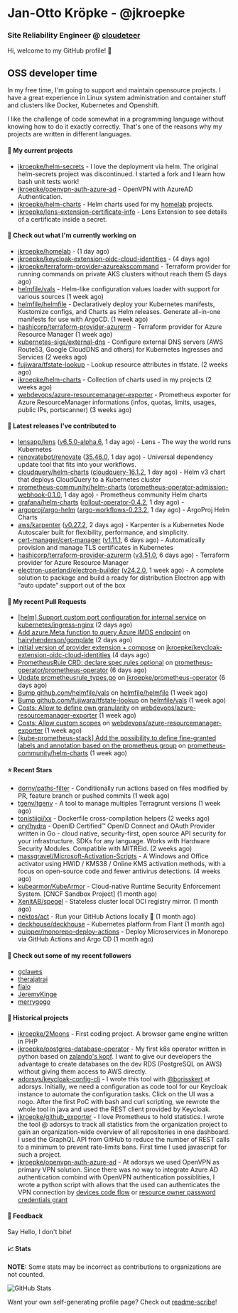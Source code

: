 # Jan-Otto Kröpke - @jkroepke
### Site Reliability Engineer @ [cloudeteer](https://cloudeteer.de/)

Hi, welcome to my GitHub profile! 👋

## OSS developer time
In my free time, I'm going to support and maintain opensource projects. I have a great experience in Linux system administration and container stuff and clusters like Docker, Kubernetes and Openshift.

I like the challenge of code somewhat in a programming language without knowing how to do it exactly correctly. That's one of the reasons why my projects are written in different languages.

#### 🌱 My current projects
- [jkroepke/helm-secrets](https://github.com/jkroepke/helm-secrets) - I love the deployment via helm. The original helm-secrets project was discontinued. I started a fork and I learn how bash unit tests work!
- [jkroepke/openvpn-auth-azure-ad](https://github.com/jkroepke/openvpn-auth-azure-ad) - OpenVPN with AzureAD Authentication.
- [jkroepke/helm-charts](https://github.com/jkroepke/helm-charts) - Helm charts used for my [homelab](https://github.com/jkroepke/homelab) projects.
- [jkroepke/lens-extension-certificate-info](https://github.com/jkroepke/lens-extension-certificate-info) - Lens Extension to see details of a certificate inside a secret.

#### 👷 Check out what I'm currently working on

- [jkroepke/homelab](https://github.com/jkroepke/homelab) -  (1 day ago)
- [jkroepke/keycloak-extension-oidc-cloud-identities](https://github.com/jkroepke/keycloak-extension-oidc-cloud-identities) -  (4 days ago)
- [jkroepke/terraform-provider-azureakscommand](https://github.com/jkroepke/terraform-provider-azureakscommand) - Terraform provider for running commands on private AKS clusters without reach them (5 days ago)
- [helmfile/vals](https://github.com/helmfile/vals) - Helm-like configuration values loader with support for various sources (1 week ago)
- [helmfile/helmfile](https://github.com/helmfile/helmfile) - Declaratively deploy your Kubernetes manifests, Kustomize configs, and Charts as Helm releases. Generate all-in-one manifests for use with ArgoCD. (1 week ago)
- [hashicorp/terraform-provider-azurerm](https://github.com/hashicorp/terraform-provider-azurerm) - Terraform provider for Azure Resource Manager (1 week ago)
- [kubernetes-sigs/external-dns](https://github.com/kubernetes-sigs/external-dns) - Configure external DNS servers (AWS Route53, Google CloudDNS and others) for Kubernetes Ingresses and Services (2 weeks ago)
- [fujiwara/tfstate-lookup](https://github.com/fujiwara/tfstate-lookup) - Lookup resource attributes in tfstate. (2 weeks ago)
- [jkroepke/helm-charts](https://github.com/jkroepke/helm-charts) - Collection of charts used in my projects (2 weeks ago)
- [webdevops/azure-resourcemanager-exporter](https://github.com/webdevops/azure-resourcemanager-exporter) - Prometheus exporter for Azure ResourceManager informations (infos, quotas, limits, usages, public IPs, portscanner) (3 weeks ago)

#### 🔭 Latest releases I've contributed to

- [lensapp/lens](https://github.com/lensapp/lens) ([v6.5.0-alpha.6](https://github.com/lensapp/lens/releases/tag/v6.5.0-alpha.6), 1 day ago) - Lens - The way the world runs Kubernetes
- [renovatebot/renovate](https://github.com/renovatebot/renovate) ([35.46.0](https://github.com/renovatebot/renovate/releases/tag/35.46.0), 1 day ago) - Universal dependency update tool that fits into your workflows.
- [cloudquery/helm-charts](https://github.com/cloudquery/helm-charts) ([cloudquery-16.1.2](https://github.com/cloudquery/helm-charts/releases/tag/cloudquery-16.1.2), 1 day ago) - Helm v3 chart that deploys CloudQuery to a Kubernetes cluster
- [prometheus-community/helm-charts](https://github.com/prometheus-community/helm-charts) ([prometheus-operator-admission-webhook-0.1.0](https://github.com/prometheus-community/helm-charts/releases/tag/prometheus-operator-admission-webhook-0.1.0), 1 day ago) - Prometheus community Helm charts
- [grafana/helm-charts](https://github.com/grafana/helm-charts) ([rollout-operator-0.4.2](https://github.com/grafana/helm-charts/releases/tag/rollout-operator-0.4.2), 1 day ago) - 
- [argoproj/argo-helm](https://github.com/argoproj/argo-helm) ([argo-workflows-0.23.2](https://github.com/argoproj/argo-helm/releases/tag/argo-workflows-0.23.2), 1 day ago) - ArgoProj Helm Charts
- [aws/karpenter](https://github.com/aws/karpenter) ([v0.27.2](https://github.com/aws/karpenter/releases/tag/v0.27.2), 2 days ago) - Karpenter is a Kubernetes Node Autoscaler built for flexibility, performance, and simplicity.
- [cert-manager/cert-manager](https://github.com/cert-manager/cert-manager) ([v1.11.1](https://github.com/cert-manager/cert-manager/releases/tag/v1.11.1), 6 days ago) - Automatically provision and manage TLS certificates in Kubernetes
- [hashicorp/terraform-provider-azurerm](https://github.com/hashicorp/terraform-provider-azurerm) ([v3.51.0](https://github.com/hashicorp/terraform-provider-azurerm/releases/tag/v3.51.0), 6 days ago) - Terraform provider for Azure Resource Manager
- [electron-userland/electron-builder](https://github.com/electron-userland/electron-builder) ([v24.2.0](https://github.com/electron-userland/electron-builder/releases/tag/v24.2.0), 1 week ago) - A complete solution to package and build a ready for distribution Electron app with “auto update” support out of the box

#### 🔨 My recent Pull Requests

- [[helm] Support custom port configuration for internal service](https://github.com/kubernetes/ingress-nginx/pull/9846) on [kubernetes/ingress-nginx](https://github.com/kubernetes/ingress-nginx) (2 days ago)
- [Add azure.Meta function to query Azure IMDS endpoint](https://github.com/hairyhenderson/gomplate/pull/1713) on [hairyhenderson/gomplate](https://github.com/hairyhenderson/gomplate) (2 days ago)
- [initial version of provider extension &#43; compose](https://github.com/jkroepke/keycloak-extension-oidc-cloud-identities/pull/3) on [jkroepke/keycloak-extension-oidc-cloud-identities](https://github.com/jkroepke/keycloak-extension-oidc-cloud-identities) (4 days ago)
- [PrometheusRule CRD: declare spec.rules optional](https://github.com/prometheus-operator/prometheus-operator/pull/5481) on [prometheus-operator/prometheus-operator](https://github.com/prometheus-operator/prometheus-operator) (6 days ago)
- [Update prometheusrule_types.go](https://github.com/jkroepke/prometheus-operator/pull/1) on [jkroepke/prometheus-operator](https://github.com/jkroepke/prometheus-operator) (6 days ago)
- [Bump github.com/helmfile/vals](https://github.com/helmfile/helmfile/pull/781) on [helmfile/helmfile](https://github.com/helmfile/helmfile) (1 week ago)
- [Bump github.com/fujiwara/tfstate-lookup](https://github.com/helmfile/vals/pull/140) on [helmfile/vals](https://github.com/helmfile/vals) (1 week ago)
- [Costs: Allow to define own granularity](https://github.com/webdevops/azure-resourcemanager-exporter/pull/34) on [webdevops/azure-resourcemanager-exporter](https://github.com/webdevops/azure-resourcemanager-exporter) (1 week ago)
- [Costs: Allow custom scopes](https://github.com/webdevops/azure-resourcemanager-exporter/pull/33) on [webdevops/azure-resourcemanager-exporter](https://github.com/webdevops/azure-resourcemanager-exporter) (1 week ago)
- [[kube-prometheus-stack] Add the possibility to define fine-granted labels and annotation based on the prometheus group](https://github.com/prometheus-community/helm-charts/pull/3174) on [prometheus-community/helm-charts](https://github.com/prometheus-community/helm-charts) (1 week ago)

#### ⭐ Recent Stars

- [dorny/paths-filter](https://github.com/dorny/paths-filter) - Conditionally run actions based on files modified by PR, feature branch or pushed commits (1 week ago)
- [tgenv/tgenv](https://github.com/tgenv/tgenv) - A tool to manage multiples Terragrunt versions (1 week ago)
- [tonistiigi/xx](https://github.com/tonistiigi/xx) - Dockerfile cross-compilation helpers (2 weeks ago)
- [ory/hydra](https://github.com/ory/hydra) - OpenID Certified™ OpenID Connect and OAuth Provider written in Go - cloud native, security-first, open source API security for your infrastructure. SDKs for any language. Works with Hardware Security Modules. Compatible with MITREid. (2 weeks ago)
- [massgravel/Microsoft-Activation-Scripts](https://github.com/massgravel/Microsoft-Activation-Scripts) - A Windows and Office activator using HWID / KMS38 / Online KMS activation methods, with a focus on open-source code and fewer antivirus detections. (4 weeks ago)
- [kubearmor/KubeArmor](https://github.com/kubearmor/KubeArmor) - Cloud-native Runtime Security Enforcement System. [CNCF Sandbox Project] (1 month ago)
- [XenitAB/spegel](https://github.com/XenitAB/spegel) - Stateless cluster local OCI registry mirror. (1 month ago)
- [nektos/act](https://github.com/nektos/act) - Run your GitHub Actions locally 🚀 (1 month ago)
- [deckhouse/deckhouse](https://github.com/deckhouse/deckhouse) - Kubernetes platform from Flant (1 month ago)
- [quipper/monorepo-deploy-actions](https://github.com/quipper/monorepo-deploy-actions) - Deploy Microservices in Monorepo via GitHub Actions and Argo CD (1 month ago)

#### 👯 Check out some of my recent followers

- [gclawes](https://github.com/gclawes)
- [therajatrai](https://github.com/therajatrai)
- [fiaio](https://github.com/fiaio)
- [JeremyKinge](https://github.com/JeremyKinge)
- [merrygogo](https://github.com/merrygogo)

#### 📜 Historical projects
- [jkroepke/2Moons](https://github.com/jkroepke/2Moons) - First coding project. A browser game engine written in PHP
- [jkroepke/postgres-database-operator](https://github.com/jkroepke/postgres-database-operator) - My first k8s operator written in python based on [zalando's kopf](https://github.com/zalando-incubator/kopf). I want to give our developers the advantage to create databases on the dev RDS (PostgreSQL on AWS) without giving them access to AWS directly.
- [adorsys/keycloak-config-cli](https://github.com/adorsys/keycloak-config-cli) - I wrote this tool with [@borisskert](https://github.com/borisskert) at adorsys. Initially, we need a configuration as code tool for our Keycloak instance to automate the configuration tasks. Click on the UI was a nogo. After the first PoC with bash and curl scripting, we rewrote the whole tool in java and used the REST client provided by Keycloak.
- [jkroepke/github_exporter](https://github.com/jkroepke/github_exporter) - I love Prometheus to hold statistics. I wrote the tool @ adorsys to track all statistics from the organization project to gain an organization-wide overview of all repositories in one dashboard. I used the GraphQL API from GitHub to reduce the number of REST calls to a minimum to prevent rate-limits bans. First time I used javascript for such a project.
- [jkroepke/openvpn-auth-azure-ad](https://github.com/jkroepke/openvpn-auth-azure-ad) - At adorsys we used OpenVPN as primary VPN solution. Since there was no way to integrate Azure AD authentication combind with OpenVPN authentication possiblities, I wrote a python script with allows that the used can authenticates the VPN connection by [devices code flow](https://docs.microsoft.com/en-us/azure/active-directory/develop/v2-oauth2-device-code) or [resource owner password credentials grant](https://docs.microsoft.com/en-us/azure/active-directory/develop/v2-oauth-ropc)

#### 💬 Feedback

Say Hello, I don't bite!

#### 📈 Stats

**NOTE:** Some stats may be incorrect as contributions to organizations
are not counted.

![GitHub Stats](https://github-readme-stats.vercel.app/api?username=jkroepke&count_private=false&theme=tokyonight&show_icons=true)

Want your own self-generating profile page? Check out [readme-scribe](https://github.com/muesli/readme-scribe)!
